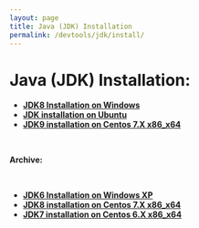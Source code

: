 ```yaml
---
layout: page
title: Java (JDK) Installation
permalink: /devtools/jdk/install/
---
```


# Java (JDK) Installation:

<ul>
    <li><strong><a href="http://www.guru99.com/install-java.html" rel="nofollow">JDK8 Installation on Windows</a></strong></li>
    <li><strong><a href="/devtools/jdk/install/ubuntu/">JDK installation on Ubuntu</a></strong></li>
    <li><strong><a href="/devtools/jdk/9/installation/centos/7/">JDK9 installation on Centos 7.X x86_x64</a></strong></li>
</ul>

<br/>

**Archive:**

<br/>

<ul>
    <li><strong><a href="/devtools/jdk/install/windows/xp/">JDK6 Installation on Windows XP</a></strong></li>
    <li><strong><a href="/devtools/jdk/install/centos/7/">JDK8 installation on Centos 7.X x86_x64</a></strong></li>
    <li><strong><a href="/devtools/jdk7/installation/centos/6/">JDK7 installation on Centos 6.X x86_x64</a></strong></li>
</ul>
